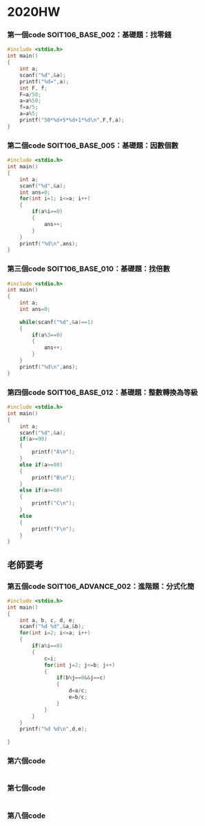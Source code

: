 # 2020HW

### 第一個code SOIT106_BASE_002：基礎題：找零錢 
```c
#include <stdio.h>
int main()
{
	int a;
	scanf("%d",&a);
	printf("%d=",a);
	int F, f;
	F=a/50;
	a=a%50;
	f=a/5;
	a=a%5;
	printf("50*%d+5*%d+1*%d\n",F,f,a);
}
```

### 第二個code SOIT106_BASE_005：基礎題：因數個數
```c
#include <stdio.h>
int main()
{
	int a;
	scanf("%d",&a);
	int ans=0;
	for(int i=1; i<=a; i++)
	{
		if(a%i==0)
		{
			ans++;
		}
	}
	printf("%d\n",ans);
}
```

### 第三個code SOIT106_BASE_010：基礎題：找倍數
```c
#include <stdio.h>
int main()
{
	int a;
	int ans=0;
	
	while(scanf("%d",&a)==1)
	{
		if(a%3==0)
		{
			ans++;
		}
	}
	printf("%d\n",ans);
}
```

### 第四個code SOIT106_BASE_012：基礎題：整數轉換為等級
```c
#include <stdio.h>
int main()
{
	int a;
	scanf("%d",&a);
	if(a>=90)
	{
		printf("A\n");
	}
	else if(a>=80)
	{
		printf("B\n");
	}
	else if(a>=60)
	{
		printf("C\n");
	}
	else
	{
		printf("F\n");
	}
}
```
## 老師要考
### 第五個code SOIT106_ADVANCE_002：進階題：分式化簡 
```c
#include <stdio.h>
int main()
{
	int a, b, c, d, e;
	scanf("%d %d",&a,&b);
	for(int i=2; i<=a; i++)
	{
		if(a%i==0)
		{
			c=i;
			for(int j=2; j<=b; j++)
			{
				if(b%j==0&&j==c)
				{
					d=a/c;
					e=b/c;
				}
			}
		}
	}
	printf("%d %d\n",d,e);
	
}
```

### 第六個code
```c
```

### 第七個code
```c
```

### 第八個code
```c
```
